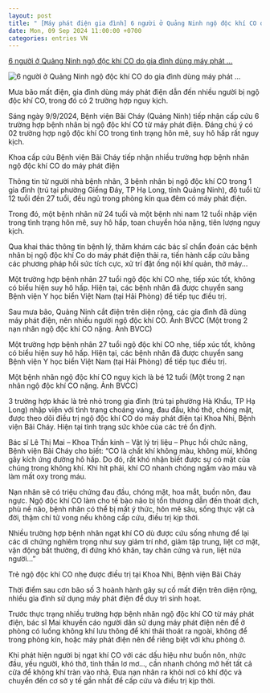```yaml
---
layout: post
title: " [Máy phát điện gia đình] 6 người ở Quảng Ninh ngộ độc khí CO do gia đình dùng máy phát ..."
date: Mon, 09 Sep 2024 11:00:00 +0700
categories: entries VN
---
```

[6 người ở Quảng Ninh ngộ độc khí CO do gia đình dùng máy phát ...](https://danviet.vn/6-nguoi-o-quang-ninh-ngo-doc-khi-co-do-gia-dinh-dung-may-phat-dien-20240909160514795.htm)

![6 người ở Quảng Ninh ngộ độc khí CO do gia đình dùng máy phát ...](https://danviet.mediacdn.vn/zoom/600_315/296231569849192448/2024/9/9/dsc-0528-1725872233417-1725872233518330264959-111-0-530-800-crop-17258725935611411454941.jpg)

Mưa bão mất điện, gia đình dùng máy phát điện dẫn đến nhiều người bị ngộ độc khí CO, trong đó có 2 trường hợp nguy kịch.

Sáng ngày 9/9/2024, Bệnh viện Bãi Cháy (Quảng Ninh) tiếp nhận cấp cứu 6 trường hợp bệnh nhân bị ngộ độc khí CO từ máy phát điện. Đáng chú ý có 02 trường hợp ngộ độc khí CO trong tình trạng hôn mê, suy hô hấp rất nguy kịch.

Khoa cấp cứu Bệnh viện Bãi Cháy tiếp nhận nhiều trường hợp bệnh nhân ngộ độc khí CO do máy phát điện

Thông tin từ người nhà bệnh nhân, 3 bệnh nhân bị ngộ độc khí CO trong 1 gia đình (trú tại phường Giếng Đáy, TP Hạ Long, tỉnh Quảng Ninh), độ tuổi từ 12 tuổi đến 27 tuổi, đều ngủ trong phòng kín qua đêm có máy phát điện.

Trong đó, một bệnh nhân nữ 24 tuổi và một bệnh nhi nam 12 tuổi nhập viện trong tình trạng hôn mê, suy hô hấp, toan chuyển hóa nặng, tiên lượng nguy kịch.

Qua khai thác thông tin bệnh lý, thăm khám các bác sĩ chẩn đoán các bệnh nhân bị ngộ độc khí Co do máy phát điện thải ra, tiến hành cấp cứu bằng các phương pháp hồi sức tích cực, xử trí đặt ống nội khí quản, thở máy...

Một trường hợp bệnh nhân 27 tuổi ngộ độc khí CO nhẹ, tiếp xúc tốt, không có biểu hiện suy hô hấp. Hiện tại, các bệnh nhân đã được chuyển sang Bệnh viện Y học biển Việt Nam (tại Hải Phòng) để tiếp tục điều trị.

Sau mưa bão, Quảng Ninh cắt điện trên diện rộng, các gia đình đã dùng máy phát điện, nên nhiều người ngộ độc khí CO. Ảnh BVCC (Một trong 2 nạn nhân ngộ độc khí CO nặng. Ảnh BVCC)

Một trường hợp bệnh nhân 27 tuổi ngộ độc khí CO nhẹ, tiếp xúc tốt, không có biểu hiện suy hô hấp. Hiện tại, các bệnh nhân đã được chuyển sang Bệnh viện Y học biển Việt Nam (tại Hải Phòng) để tiếp tục điều trị.

Một bệnh nhân ngộ độc khí CO nguy kịch là bé 12 tuổi (Một trong 2 nạn nhân ngộ độc khí CO nặng. Ảnh BVCC)





3 trường hợp khác là trẻ nhỏ trong gia đình (trú tại phường Hà Khẩu, TP Hạ Long) nhập viện với tình trạng choáng váng, đau đầu, khó thở, chóng mặt, được theo dõi điều trị ngộ độc khí CO do máy phát điện tại Khoa Nhi, Bệnh viện Bãi Cháy. Hiện tại tình trạng sức khỏe của các trẻ ổn định.



Bác sĩ Lê Thị Mai – Khoa Thần kinh – Vật lý trị liệu – Phục hồi chức năng, Bệnh viện Bãi Cháy cho biết: “CO là chất khí không màu, không mùi, không gây kích ứng đường hô hấp. Do đó, rất khó nhận biết được sự có mặt của chúng trong không khí. Khi hít phải, khí CO nhanh chóng ngấm vào máu và làm mất oxy trong máu.

Nạn nhân sẽ có triệu chứng đau đầu, chóng mặt, hoa mắt, buồn nôn, đau ngực. Ngộ độc khí CO làm cho tế bào não bị tổn thương dẫn đến thoát dịch, phù nề não, bệnh nhân có thể bị mất ý thức, hôn mê sâu, sống thực vật cả đời, thậm chí tử vong nếu không cấp cứu, điều trị kịp thời.

Nhiều trường hợp bệnh nhân ngạt khí CO dù được cứu sống nhưng để lại các di chứng nghiêm trọng như suy giảm trí nhớ, giảm tập trung, liệt cơ mặt, vận động bất thường, đi đứng khó khăn, tay chân cứng và run, liệt nửa người…”

Trẻ ngộ độc khí CO nhẹ được điều trị tại Khoa Nhi, Bệnh viện Bãi Cháy





Thời điểm sau cơn bão số 3 hoành hành gây sự cố mất điện trên diện rộng, nhiều gia đình sử dụng máy phát điện để duy trì sinh hoạt.

Trước thực trạng nhiều trường hợp bệnh nhân ngộ độc khí CO từ máy phát điện, bác sĩ Mai khuyến cáo người dân sử dụng máy phát điện nên để ở phòng có luồng không khí lưu thông để khí thải thoát ra ngoài, không để trong phòng kín, hoặc máy phát điện nên để riêng biệt với khu phòng ở.

Khi phát hiện người bị ngạt khí CO với các dấu hiệu như buồn nôn, nhức đầu, yếu người, khó thở, tinh thần lơ mơ…, cần nhanh chóng mở hết tất cả cửa để không khí tràn vào nhà. Đưa nạn nhân ra khỏi nơi có khí độc và chuyển đến cơ sở y tế gần nhất để cấp cứu và điều trị kịp thời.



